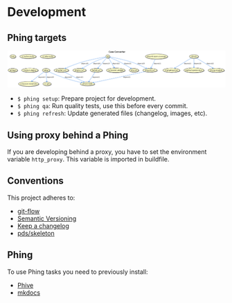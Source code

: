 Development
===========

Phing targets
-------------

[![Phing targets](./build.png "Phing targets")](./build.png)


- `$ phing setup`: Prepare project for development.
- `$ phing qa`: Run quality tests, use this before every commit.
- `$ phing refresh`: Update generated files (changelog, images, etc).

Using proxy behind a Phing
--------------------------

If you are developing behind a proxy, you have to set the environment 
variable `http_proxy`. This variable is imported in buildfile.

Conventions
-----------

This project adheres to:

- [git-flow](https://github.com/petervanderdoes/gitflow-avh)
- [Semantic Versioning](http://semver.org/)
- [Keep a changelog](http://keepachangelog.com/en/1.0.0/)
- [pds/skeleton](https://github.com/php-pds/skeleton)

Phing
-----

To use Phing tasks you need to previously install:

- [Phive]
- [mkdocs]

[Phive]: https://phar.io/
[mkdocs]: https://www.mkdocs.org/#installation
